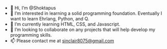 - 👋 Hi, I’m @Shoktapus
- 👀 I’m interested in learning a solid programming foundation. Eventually I want to learn Ehrlang, Python, and Q.
- 🌱 I’m currently learning HTML, CSS, and Javascript.
- 💞️ I’m looking to collaborate on any projects that will help develop my programming skills.
- 📫 Please contact me at sinclair8075@gmail.com

<!---
Shoktapus/Shoktapus is a ✨ special ✨ repository because its `README.md` (this file) appears on your GitHub profile.
You can click the Preview link to take a look at your changes.
--->
